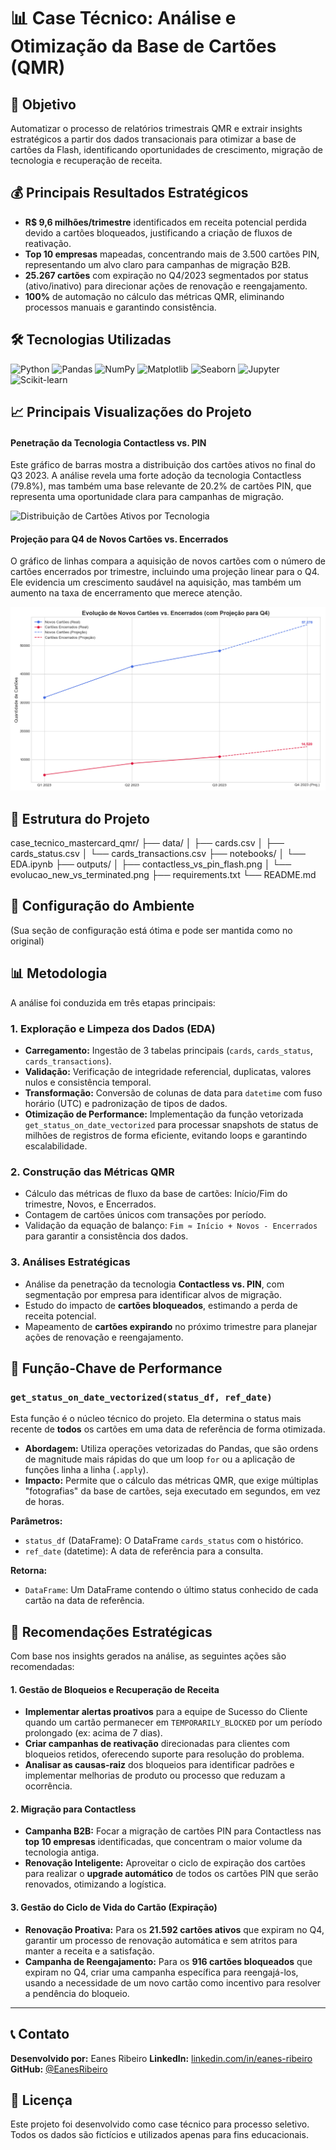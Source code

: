 # 📊 Case Técnico: Análise e Otimização da Base de Cartões (QMR)

## 🎯 Objetivo

Automatizar o processo de relatórios trimestrais QMR e extrair insights estratégicos a partir dos dados transacionais para otimizar a base de cartões da Flash, identificando oportunidades de crescimento, migração de tecnologia e recuperação de receita.

## 💰 Principais Resultados Estratégicos

* **R$ 9,6 milhões/trimestre** identificados em receita potencial perdida devido a cartões bloqueados, justificando a criação de fluxos de reativação.
* **Top 10 empresas** mapeadas, concentrando mais de 3.500 cartões PIN, representando um alvo claro para campanhas de migração B2B.
* **25.267 cartões** com expiração no Q4/2023 segmentados por status (ativo/inativo) para direcionar ações de renovação e reengajamento.
* **100%** de automação no cálculo das métricas QMR, eliminando processos manuais e garantindo consistência.

## 🛠️ Tecnologias Utilizadas

![Python](https://img.shields.io/badge/Python-3776AB?style=for-the-badge&logo=python&logoColor=white)
![Pandas](https://img.shields.io/badge/Pandas-2C2D72?style=for-the-badge&logo=pandas&logoColor=white)
![NumPy](https://img.shields.io/badge/NumPy-013243?style=for-the-badge&logo=numpy&logoColor=white)
![Matplotlib](https://img.shields.io/badge/Matplotlib-3776AB?style=for-the-badge&logo=matplotlib&logoColor=white)
![Seaborn](https://img.shields.io/badge/Seaborn-3776AB?style=for-the-badge&logo=seaborn&logoColor=white)
![Jupyter](https://img.shields.io/badge/Jupyter-F37626?style=for-the-badge&logo=jupyter&logoColor=white)
![Scikit-learn](https://img.shields.io/badge/scikit--learn-F7931E?style=for-the-badge&logo=scikit-learn&logoColor=white)

## 📈 Principais Visualizações do Projeto

#### Penetração da Tecnologia Contactless vs. PIN
Este gráfico de barras mostra a distribuição dos cartões ativos no final do Q3 2023. A análise revela uma forte adoção da tecnologia Contactless (79.8%), mas também uma base relevante de 20.2% de cartões PIN, que representa uma oportunidade clara para campanhas de migração.

![Distribuição de Cartões Ativos por Tecnologia](outputs/contactless_vs_pin_flash.png)

#### Projeção para Q4 de Novos Cartões vs. Encerrados
O gráfico de linhas compara a aquisição de novos cartões com o número de cartões encerrados por trimestre, incluindo uma projeção linear para o Q4. Ele evidencia um crescimento saudável na aquisição, mas também um aumento na taxa de encerramento que merece atenção.

![Evolução de Novos Cartões vs. Encerrados](outputs/evolucao_new_vs_terminated.png)

## 📁 Estrutura do Projeto
case_tecnico_mastercard_qmr/
├── data/
│   ├── cards.csv
│   ├── cards_status.csv
│   └── cards_transactions.csv
├── notebooks/
│   └── EDA.ipynb
├── outputs/
│   ├── contactless_vs_pin_flash.png
│   └── evolucao_new_vs_terminated.png
├── requirements.txt
└── README.md

## 🔧 Configuração do Ambiente

(Sua seção de configuração está ótima e pode ser mantida como no original)

## 📊 Metodologia

A análise foi conduzida em três etapas principais:

### 1. Exploração e Limpeza dos Dados (EDA)
* **Carregamento:** Ingestão de 3 tabelas principais (`cards`, `cards_status`, `cards_transactions`).
* **Validação:** Verificação de integridade referencial, duplicatas, valores nulos e consistência temporal.
* **Transformação:** Conversão de colunas de data para `datetime` com fuso horário (UTC) e padronização de tipos de dados.
* **Otimização de Performance:** Implementação da função vetorizada `get_status_on_date_vectorized` para processar snapshots de status de milhões de registros de forma eficiente, evitando loops e garantindo escalabilidade.

### 2. Construção das Métricas QMR
* Cálculo das métricas de fluxo da base de cartões: Início/Fim do trimestre, Novos, e Encerrados.
* Contagem de cartões únicos com transações por período.
* Validação da equação de balanço: `Fim ≈ Início + Novos - Encerrados` para garantir a consistência dos dados.

### 3. Análises Estratégicas
* Análise da penetração da tecnologia **Contactless vs. PIN**, com segmentação por empresa para identificar alvos de migração.
* Estudo do impacto de **cartões bloqueados**, estimando a perda de receita potencial.
* Mapeamento de **cartões expirando** no próximo trimestre para planejar ações de renovação e reengajamento.

## 🔑 Função-Chave de Performance

### `get_status_on_date_vectorized(status_df, ref_date)`
Esta função é o núcleo técnico do projeto. Ela determina o status mais recente de **todos** os cartões em uma data de referência de forma otimizada.

* **Abordagem:** Utiliza operações vetorizadas do Pandas, que são ordens de magnitude mais rápidas do que um loop `for` ou a aplicação de funções linha a linha (`.apply`).
* **Impacto:** Permite que o cálculo das métricas QMR, que exige múltiplas "fotografias" da base de cartões, seja executado em segundos, em vez de horas.

**Parâmetros:**
* `status_df` (DataFrame): O DataFrame `cards_status` com o histórico.
* `ref_date` (datetime): A data de referência para a consulta.

**Retorna:**
* `DataFrame`: Um DataFrame contendo o último status conhecido de cada cartão na data de referência.

## 🎯 Recomendações Estratégicas

Com base nos insights gerados na análise, as seguintes ações são recomendadas:

#### 1. Gestão de Bloqueios e Recuperação de Receita
* **Implementar alertas proativos** para a equipe de Sucesso do Cliente quando um cartão permanecer em `TEMPORARILY_BLOCKED` por um período prolongado (ex: acima de 7 dias).
* **Criar campanhas de reativação** direcionadas para clientes com bloqueios retidos, oferecendo suporte para resolução do problema.
* **Analisar as causas-raiz** dos bloqueios para identificar padrões e implementar melhorias de produto ou processo que reduzam a ocorrência.

#### 2. Migração para Contactless
* **Campanha B2B:** Focar a migração de cartões PIN para Contactless nas **top 10 empresas** identificadas, que concentram o maior volume da tecnologia antiga.
* **Renovação Inteligente:** Aproveitar o ciclo de expiração dos cartões para realizar o **upgrade automático** de todos os cartões PIN que serão renovados, otimizando a logística.

#### 3. Gestão do Ciclo de Vida do Cartão (Expiração)
* **Renovação Proativa:** Para os **21.592 cartões ativos** que expiram no Q4, garantir um processo de renovação automática e sem atritos para manter a receita e a satisfação.
* **Campanha de Reengajamento:** Para os **916 cartões bloqueados** que expiram no Q4, criar uma campanha específica para reengajá-los, usando a necessidade de um novo cartão como incentivo para resolver a pendência do bloqueio.

---

## 📞 Contato

**Desenvolvido por:** Eanes Ribeiro
**LinkedIn:** [linkedin.com/in/eanes-ribeiro](https://linkedin.com/in/eanes-ribeiro)
**GitHub:** [@EanesRibeiro](https://github.com/EanesRibeiro)

## 📄 Licença

Este projeto foi desenvolvido como case técnico para processo seletivo. Todos os dados são fictícios e utilizados apenas para fins educacionais.